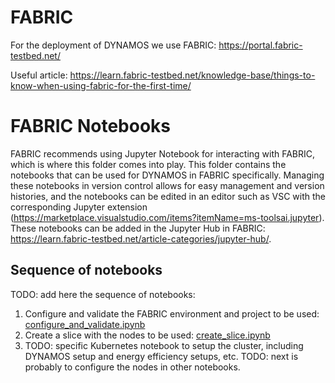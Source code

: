 # FABRIC
For the deployment of DYNAMOS we use FABRIC: https://portal.fabric-testbed.net/

Useful article: https://learn.fabric-testbed.net/knowledge-base/things-to-know-when-using-fabric-for-the-first-time/


# FABRIC Notebooks
FABRIC recommends using Jupyter Notebook for interacting with FABRIC, which is where this folder comes into play. This folder contains the notebooks that can be used for DYNAMOS in FABRIC specifically. Managing these notebooks in version control allows for easy management and version histories, and the notebooks can be edited in an editor such as VSC with the corresponding Jupyter extension (https://marketplace.visualstudio.com/items?itemName=ms-toolsai.jupyter). These notebooks can be added in the Jupyter Hub in FABRIC: https://learn.fabric-testbed.net/article-categories/jupyter-hub/.

## Sequence of notebooks
TODO: add here the sequence of notebooks:

1. Configure and validate the FABRIC environment and project to be used: [configure_and_validate.ipynb](./configure_and_validate.ipynb)
2. Create a slice with the nodes to be used: [create_slice.ipynb](./create_slice.ipynb)
3. TODO: specific Kubernetes notebook to setup the cluster, including DYNAMOS setup and energy efficiency setups, etc.
TODO: next is probably to configure the nodes in other notebooks.